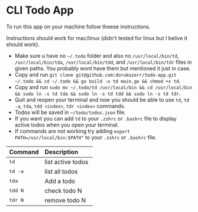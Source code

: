# CLI Todo App

To run this app on your machine follow theese instructions.

Instructions should work for mac/linux (didn't tested for linux but I belive it should work).

-   Make sure u have no `~/.todo` folder and also no `/usr/local/bin/td`, `/usr/local/bin/tda`, `/usr/local/bin/tdd`, and `/usr/local/bin/tdr` files in given paths. You probably wont have them but mentioned it just in case.
-   Copy and run `git clone git@github.com:dorukozerr/todo-app.git ~/.todo && cd ~/.todo && go build -o td main.go && chmod +x td`.
-   Copy and run `sudo mv ~/.todo/td /usr/local/bin && cd /usr/local/bin && sudo ln -s td tda && sudo ln -s td tdd && sudo ln -s td tdr`.
-   Quit and reopen your terminal and now you should be able to use `td`, `td -a`, `tda`, `tdd <index>`, `tdr <index>` commands.
-   Todos will be saved in `~/todo/todos.json` file.
-   If you want you can add `td` to your `.zshrc` or `.bashrc` file to display active todos when you open your terminal.
-   If commands are not working try adding `export PATH=/usr/local/bin:$PATH"` to your `.zshrc` or `.bashrc` file.

| Command          | Description        |
| :--------------- | :----------------- |
| <kbd>td</kbd>    | list active todos  |
| <kbd>td -a</kbd> | list all todos     |
| <kbd>tda</kbd>   | Add a todo         |
| <kbd>tdd N</kbd> | check todo N       |
| <kbd>tdr N</kbd> | remove todo N      |

